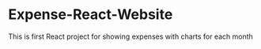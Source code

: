 # Expense-React-Website
This is first React project for showing expenses with charts for each month
